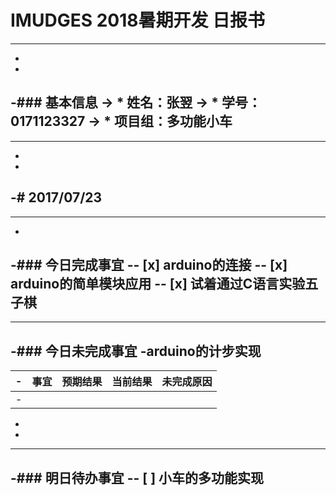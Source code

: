 # IMUDGES 2018暑期开发 日报书
--------
-
-
-### 基本信息
-> * 姓名：张翌
-> * 学号：0171123327
-> * 项目组：多功能小车
-
--------
-
-
-# 2017/07/23
-
--------
-
-### 今日完成事宜
-- [x]  arduino的连接
-- [x]  arduino的简单模块应用
-- [x]  试着通过C语言实验五子棋
-
------
-### 今日未完成事宜
-arduino的计步实现
-
-| 事宜     |预期结果| 当前结果  | 未完成原因   | 
-| --------   | -----:  | -----:  | :----:  |
-|    |   |   |   |
-
-
-------
-### 明日待办事宜
-- [ ] 小车的多功能实现
--------
